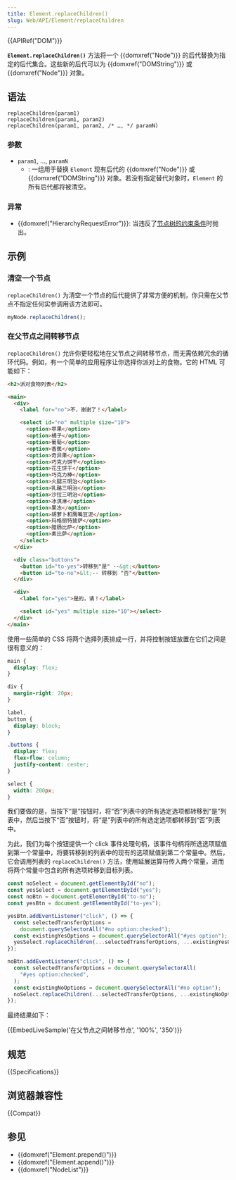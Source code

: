 ```yaml
---
title: Element.replaceChildren()
slug: Web/API/Element/replaceChildren
---
```


{{APIRef("DOM")}}

**`Element.replaceChildren()`** 方法将一个 {{domxref("Node")}} 的后代替换为指定的后代集合。这些新的后代可以为 {{domxref("DOMString")}} 或 {{domxref("Node")}} 对象。

## 语法

```js-nolint
replaceChildren(param1)
replaceChildren(param1, param2)
replaceChildren(param1, param2, /* …, */ paramN)
```

### 参数

- `param1`, …, `paramN`
  - : 一组用于替换 `Element` 现有后代的 {{domxref("Node")}} 或 {{domxref("DOMString")}} 对象。若没有指定替代对象时，`Element` 的所有后代都将被清空。

### 异常

- {{domxref("HierarchyRequestError")}}: 当违反了[节点树的约束条件](https://dom.spec.whatwg.org/#concept-node-tree)时抛出。

## 示例

### 清空一个节点

`replaceChildren()` 为清空一个节点的后代提供了非常方便的机制，你只需在父节点不指定任何实参调用该方法即可。

```js
myNode.replaceChildren();
```

### 在父节点之间转移节点

`replaceChildren()` 允许你更轻松地在父节点之间转移节点，而无需依赖冗余的循环代码。例如，有一个简单的应用程序让你选择你派对上的食物。它的 HTML 可能如下：

```html
<h2>派对食物列表</h2>

<main>
  <div>
    <label for="no">不，谢谢了！</label>

    <select id="no" multiple size="10">
      <option>苹果</option>
      <option>橘子</option>
      <option>葡萄</option>
      <option>香蕉</option>
      <option>奇异果</option>
      <option>巧克力饼干</option>
      <option>花生饼干</option>
      <option>巧克力棒</option>
      <option>火腿三明治</option>
      <option>乳酪三明治</option>
      <option>沙拉三明治</option>
      <option>冰淇淋</option>
      <option>果冻</option>
      <option>胡萝卜和鹰嘴豆泥</option>
      <option>玛格丽特披萨</option>
      <option>腊肠比萨</option>
      <option>素比萨</option>
    </select>
  </div>

  <div class="buttons">
    <button id="to-yes">转移到"是" --&gt;</button>
    <button id="to-no">&lt;-- 转移到 "否"</button>
  </div>

  <div>
    <label for="yes">是的，请！</label>

    <select id="yes" multiple size="10"></select>
  </div>
</main>
```

使用一些简单的 CSS 将两个选择列表排成一行，并将控制按钮放置在它们之间是很有意义的：

```css
main {
  display: flex;
}

div {
  margin-right: 20px;
}

label,
button {
  display: block;
}

.buttons {
  display: flex;
  flex-flow: column;
  justify-content: center;
}

select {
  width: 200px;
}
```

我们要做的是，当按下“是”按钮时，将“否”列表中的所有选定选项都转移到“是”列表中，然后当按下“否”按钮时，将“是”列表中的所有选定选项都转移到“否”列表中。

为此，我们为每个按钮提供一个 click 事件处理句柄，该事件句柄将所选选项赋值到第一个常量中，将要转移到的列表中的现有的选项赋值到第二个常量中。然后，它会调用列表的 `replaceChildren()` 方法，使用延展运算符传入两个常量，进而将两个常量中包含的所有选项转移到目标列表。

```js
const noSelect = document.getElementById("no");
const yesSelect = document.getElementById("yes");
const noBtn = document.getElementById("to-no");
const yesBtn = document.getElementById("to-yes");

yesBtn.addEventListener("click", () => {
  const selectedTransferOptions =
    document.querySelectorAll("#no option:checked");
  const existingYesOptions = document.querySelectorAll("#yes option");
  yesSelect.replaceChildren(...selectedTransferOptions, ...existingYesOptions);
});

noBtn.addEventListener("click", () => {
  const selectedTransferOptions = document.querySelectorAll(
    "#yes option:checked",
  );
  const existingNoOptions = document.querySelectorAll("#no option");
  noSelect.replaceChildren(...selectedTransferOptions, ...existingNoOptions);
});
```

最终结果如下：

{{EmbedLiveSample('在父节点之间转移节点', '100%', '350')}}

## 规范

{{Specifications}}

## 浏览器兼容性

{{Compat}}

## 参见

- {{domxref("Element.prepend()")}}
- {{domxref("Element.append()")}}
- {{domxref("NodeList")}}
